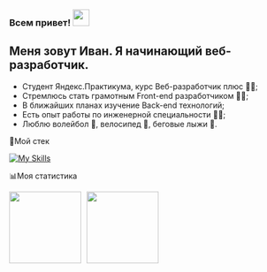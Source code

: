 ### Всем привет! <img src="https://raw.githubusercontent.com/MartinHeinz/MartinHeinz/master/wave.gif" width="30px">

## Меня зовут Иван. Я начинающий веб-разработчик.

  - Студент Яндекс.Практикума, курс Веб-разработчик плюс :man_student:;
  - Стремлюсь стать грамотным Front-end разработчиком 👨‍💻;
  - В ближайших планах изучение Back-end технологий;
  - Есть опыт работы по инженерной специальности :man_factory_worker:;
  - Люблю волейбол :volleyball:, велосипед :bicyclist:, беговые лыжи :ski:.

  
 
:toolbox:Мой стек 

[![My Skills](https://skillicons.dev/icons?i=vscode,html,css,js,react,redux,ts,git)](https://skillicons.dev)

:bar_chart:Моя статистика 

<!-- ![languages](https://github-readme-stats.vercel.app/api/top-langs/?username=isvakulenko&bg_color=-45,0e1420,1e2430&count_private=true&border_radius=15&border_color=2e3440&layout=compact&card_width=250&hide_border=true&theme=nord&cache_seconds=1800)
[![isvakulenko github stats](https://github-readme-stats.vercel.app/api?username=isvakulenko&custom_title=GitHub%20Stats&count_private=true&show_icons=true&bg_color=-45,0e1420,262c38&icon_color=81A1C1&border_radius=15&border_color=2e3440&hide=stars&line_height=24&hide_border=true&theme=nord&cache_seconds=1800)](https://github.com/isvakulenko?tab=repositories) -->

<div>
<a href="https://github-readme-stats.vercel.app/api?username=isvakulenko&hide=contribs&show_icons=true">
  <img  align="left" height="130" style="margin-right: 10px" src="https://github-readme-stats.vercel.app/api?username=isvakulenko&hide=contribs&show_icons=true" />
</a>
<a href="https://github-readme-stats.vercel.app/api/top-langs/?username=isvakulenko&layout=compact">
  <img align="left" height="130" src="https://github-readme-stats.vercel.app/api/top-langs/?username=isvakulenko&layout=compact" />
</a>
</div>

<!--
**isvakulenko/isvakulenko** is a ✨ _special_ ✨ repository because its `README.md` (this file) appears on your GitHub profile.

Here are some ideas to get you started:

- 🔭 I’m currently working on ...
- 🌱 I’m currently learning ...
- 👯 I’m looking to collaborate on ...
- 🤔 I’m looking for help with ...
- 💬 Ask me about ...
- 📫 How to reach me: ...
- 😄 Pronouns: ...
- ⚡ Fun fact: ...
-->
